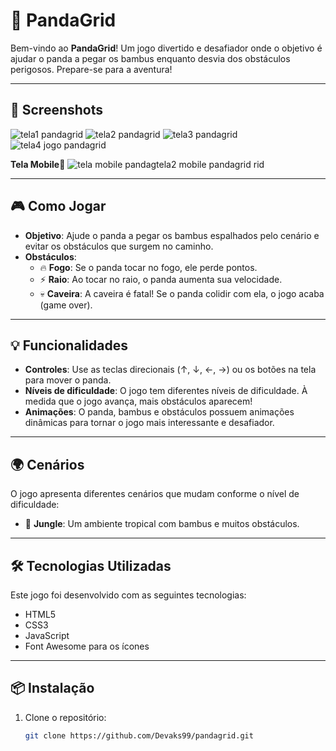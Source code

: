 # 🐼 PandaGrid

Bem-vindo ao **PandaGrid**! Um jogo divertido e desafiador onde o objetivo é ajudar o panda a pegar os bambus enquanto desvia dos obstáculos perigosos. Prepare-se para a aventura!

---

## 📸 Screenshots
![tela1 pandagrid](https://github.com/user-attachments/assets/3954514a-853d-4393-a3d7-534bd9c9ae06)
![tela2 pandagrid](https://github.com/user-attachments/assets/69b406d2-1a6e-4571-8805-0262059b08c1)
![tela3 pandagrid](https://github.com/user-attachments/assets/da89c7b9-cbb7-49bb-a32f-bf8935c926ab)
![tela4 jogo pandagrid](https://github.com/user-attachments/assets/764cdace-1566-43d1-a993-5c84aaa2bb35)

**Tela Mobile📱** 
![tela mobile pandag![tela2 mobile pandagrid](https://github.com/user-attachments/assets/e7fe0a90-5fef-4e9e-913c-1441eaecf0e4)
rid](https://github.com/user-attachments/assets/d2c57ead-749b-413f-a713-fb41078f3668)

---

## 🎮 Como Jogar

- **Objetivo**: Ajude o panda a pegar os bambus espalhados pelo cenário e evitar os obstáculos que surgem no caminho.
- **Obstáculos**:
  - 🔥 **Fogo**: Se o panda tocar no fogo, ele perde pontos.
  - ⚡ **Raio**: Ao tocar no raio, o panda aumenta sua velocidade.
  - 💀 **Caveira**: A caveira é fatal! Se o panda colidir com ela, o jogo acaba (game over).

---

## 💡 Funcionalidades

- **Controles**: Use as teclas direcionais (↑, ↓, ←, →) ou os botões na tela para mover o panda.
- **Níveis de dificuldade**: O jogo tem diferentes níveis de dificuldade. À medida que o jogo avança, mais obstáculos aparecem!
- **Animações**: O panda, bambus e obstáculos possuem animações dinâmicas para tornar o jogo mais interessante e desafiador.

---

## 🌍 Cenários

O jogo apresenta diferentes cenários que mudam conforme o nível de dificuldade:

- 🌴 **Jungle**: Um ambiente tropical com bambus e muitos obstáculos.

---

## 🛠️ Tecnologias Utilizadas

Este jogo foi desenvolvido com as seguintes tecnologias:

- HTML5
- CSS3
- JavaScript
- Font Awesome para os ícones

---

## 📦 Instalação

1. Clone o repositório:
   ```bash
   git clone https://github.com/Devaks99/pandagrid.git
